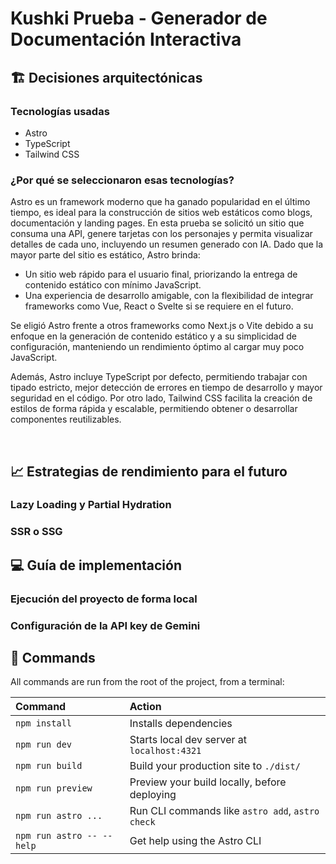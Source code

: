 # Kushki Prueba - Generador de Documentación Interactiva

## 🏗️ Decisiones arquitectónicas

### Tecnologías usadas

- Astro
- TypeScript
- Tailwind CSS

### ¿Por qué se seleccionaron esas tecnologías?

Astro es un framework moderno que ha ganado popularidad en el último tiempo, es ideal para la construcción de sitios web estáticos como blogs, documentación y landing pages. En esta prueba se solicitó un sitio que consuma una API, genere tarjetas con los personajes y permita visualizar detalles de cada uno, incluyendo un resumen generado con IA. Dado que la mayor parte del sitio es estático, Astro brinda:

- Un sitio web rápido para el usuario final, priorizando la entrega de contenido estático con mínimo JavaScript.
- Una experiencia de desarrollo amigable, con la flexibilidad de integrar frameworks como Vue, React o Svelte si se requiere en el futuro.

Se eligió Astro frente a otros frameworks como Next.js o Vite debido a su enfoque en la generación de contenido estático y a su simplicidad de configuración, manteniendo un rendimiento óptimo al cargar muy poco JavaScript.

Además, Astro incluye TypeScript por defecto, permitiendo trabajar con tipado estricto, mejor detección de errores en tiempo de desarrollo y mayor seguridad en el código. Por otro lado, Tailwind CSS facilita la creación de estilos de forma rápida y escalable, permitiendo obtener o desarrollar componentes reutilizables.

<br/>

## 📈 Estrategias de rendimiento para el futuro

### Lazy Loading y Partial Hydration

### SSR o SSG

## 💻 Guía de implementación

### Ejecución del proyecto de forma local

### Configuración de la API key de Gemini

## 🧞 Commands

All commands are run from the root of the project, from a terminal:

| Command                   | Action                                           |
| :------------------------ | :----------------------------------------------- |
| `npm install`             | Installs dependencies                            |
| `npm run dev`             | Starts local dev server at `localhost:4321`      |
| `npm run build`           | Build your production site to `./dist/`          |
| `npm run preview`         | Preview your build locally, before deploying     |
| `npm run astro ...`       | Run CLI commands like `astro add`, `astro check` |
| `npm run astro -- --help` | Get help using the Astro CLI                     |
